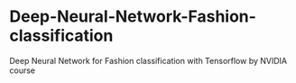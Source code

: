 # Deep-Neural-Network-Fashion-classification
Deep Neural Network for Fashion classification with Tensorflow by NVIDIA course
